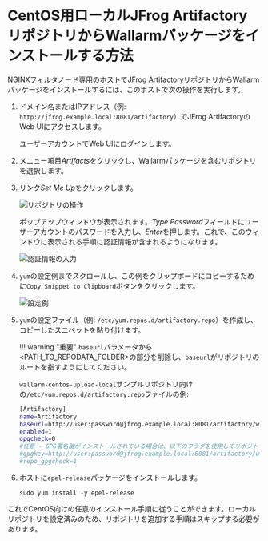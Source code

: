 [img-working-with-repo]:        ../../../../images/integration-guides/repo-mirroring/centos/common/working-with-repo.png
[img-repo-creds]:               ../../../../images/integration-guides/repo-mirroring/centos/common/repo-creds.png
[img-repo-code-snippet]:        ../../../../images/integration-guides/repo-mirroring/centos/common/repo-code-snippet.png

[doc-repo-mirroring]:           how-to-mirror-repo-artifactory.md
[doc-install-postanalytics]:    ../../../installation-postanalytics-en.md


#   CentOS用ローカルJFrog ArtifactoryリポジトリからWallarmパッケージをインストールする方法

NGINXフィルタノード専用のホストで[JFrog Artifactoryリポジトリ][doc-repo-mirroring]からWallarmパッケージをインストールするには、このホストで次の操作を実行します。
1.  ドメイン名またはIPアドレス（例: `http://jfrog.example.local:8081/artifactory`）でJFrog ArtifactoryのWeb UIにアクセスします。

    ユーザーアカウントでWeb UIにログインします。
    
2.  メニュー項目*Artifacts*をクリックし、Wallarmパッケージを含むリポジトリを選択します。

3.  リンク*Set Me Up*をクリックします。

    ![リポジトリの操作][img-working-with-repo]
    
    ポップアップウィンドウが表示されます。*Type Password*フィールドにユーザーアカウントのパスワードを入力し、*Enter*を押します。これで、このウィンドウに表示される手順に認証情報が含まれるようになります。
    
    ![認証情報の入力][img-repo-creds]

4.  `yum`の設定例までスクロールし、この例をクリップボードにコピーするために`Copy Snippet to Clipboard`ボタンをクリックします。

    ![設定例][img-repo-code-snippet]
    
5.  `yum`の設定ファイル（例: `/etc/yum.repos.d/artifactory.repo`）を作成し、コピーしたスニペットを貼り付けます。

    !!! warning "重要"
        `baseurl`パラメータから<PATH_TO_REPODATA_FOLDER>の部分を削除し、`baseurl`がリポジトリのルートを指すようにしてください。
    
    `wallarm-centos-upload-local`サンプルリポジトリ向けの`/etc/yum.repos.d/artifactory.repo`ファイルの例:

    ```bash
    [Artifactory]
    name=Artifactory
    baseurl=http://user:password@jfrog.example.local:8081/artifactory/wallarm-centos-upload-local/
    enabled=1
    gpgcheck=0
    #任意 - GPG署名鍵がインストールされている場合は、以下のフラグを使用してリポジトリメタデータの署名を検証します:
    #gpgkey=http://user:password@jfrog.example.local:8081/artifactory/wallarm-centos-upload-local/<PATH_TO_REPODATA_FOLDER>/repomd.xml.key
    #repo_gpgcheck=1
    ```
    
6.  ホストに`epel-release`パッケージをインストールします。
    
    ```
    sudo yum install -y epel-release
    ```

これでCentOS向けの任意のインストール手順に従うことができます。ローカルリポジトリを設定済みのため、リポジトリを追加する手順はスキップする必要があります。